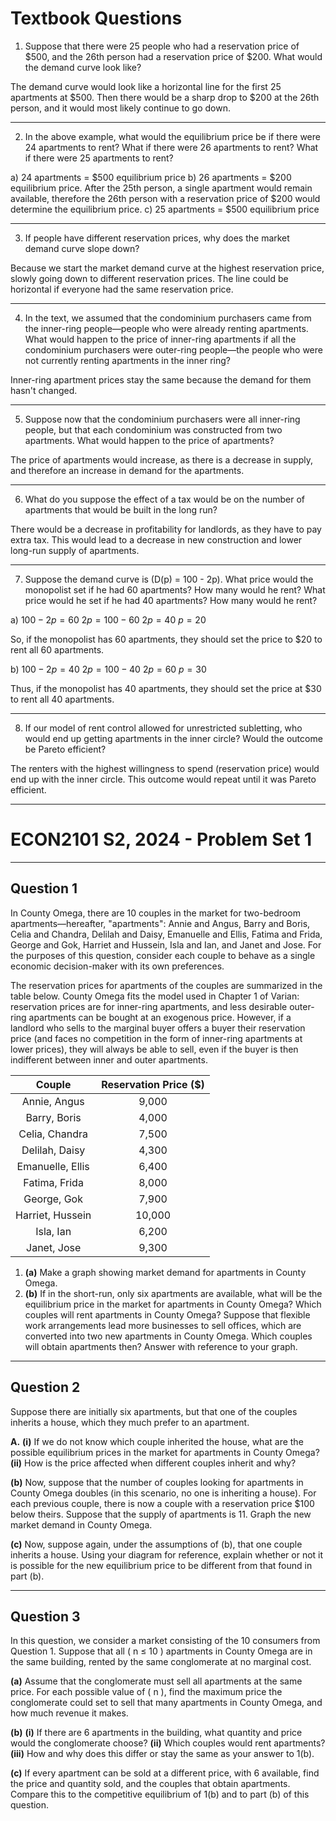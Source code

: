 # Textbook Questions

1. Suppose that there were 25 people who had a reservation price of \$500, and the 26th person had a reservation price of \$200. What would the demand curve look like?

The demand curve would look like a horizontal line for the first 25 apartments at $500. Then there would be a sharp drop to $200 at the 26th person, and it would most likely continue to go down.

---
2. In the above example, what would the equilibrium price be if there were 24 apartments to rent? What if there were 26 apartments to rent? What if there were 25 apartments to rent?

a) 24 apartments = $500 equilibrium price
b) 26 apartments = $200 equilibrium price. After the 25th person, a single apartment would remain available, therefore the 26th person with a reservation price of $200 would determine the equilibrium price.
c) 25 apartments = $500 equilibrium price

---
3. If people have different reservation prices, why does the market demand curve slope down?

Because we start the market demand curve at the highest reservation price, slowly going down to different reservation prices. The line could be horizontal if everyone had the same reservation price.

---
4. In the text, we assumed that the condominium purchasers came from the inner-ring people—people who were already renting apartments. What would happen to the price of inner-ring apartments if all the condominium purchasers were outer-ring people—the people who were not currently renting apartments in the inner ring?

Inner-ring apartment prices stay the same because the demand for them hasn't changed.

---
5. Suppose now that the condominium purchasers were all inner-ring people, but that each condominium was constructed from two apartments. What would happen to the price of apartments?

The price of apartments would increase, as there is a decrease in supply, and therefore an increase in demand for the apartments.

---
6. What do you suppose the effect of a tax would be on the number of apartments that would be built in the long run?

There would be a decrease in profitability for landlords, as they have to pay extra tax. This would lead to a decrease in new construction and lower long-run supply of apartments.

---
7. Suppose the demand curve is \(D(p) = 100 - 2p\). What price would the monopolist set if he had 60 apartments? How many would he rent? What price would he set if he had 40 apartments? How many would he rent?

a) $100 - 2p = 60$
$2p = 100 - 60$
$2p = 40$
$p = 20$

So, if the monopolist has 60 apartments, they should set the price to $20 to rent all 60 apartments.

b) $100 - 2p = 40$
$2p = 100 - 40$
$2p = 60$
$p = 30$

Thus, if the monopolist has 40 apartments, they should set the price at $30 to rent all 40 apartments.


---
8. If our model of rent control allowed for unrestricted subletting, who would end up getting apartments in the inner circle? Would the outcome be Pareto efficient?

The renters with the highest willingness to spend (reservation price) would end up with the inner circle. This outcome would repeat until it was Pareto efficient. 

---
# ECON2101 S2, 2024 - Problem Set 1
---

## Question 1

In County Omega, there are 10 couples in the market for two-bedroom apartments—hereafter, "apartments": 
Annie and Angus, Barry and Boris, Celia and Chandra, Delilah and Daisy, Emanuelle and Ellis, Fatima and Frida, George and Gok, Harriet and Hussein, Isla and Ian, and Janet and Jose. For the purposes of this question, consider each couple to behave as a single economic decision-maker with its own preferences.

The reservation prices for apartments of the couples are summarized in the table below. County Omega fits the model used in Chapter 1 of Varian: reservation prices are for inner-ring apartments, and less desirable outer-ring apartments can be bought at an exogenous price. However, if a landlord who sells to the marginal buyer offers a buyer their reservation price (and faces no competition in the form of inner-ring apartments at lower prices), they will always be able to sell, even if the buyer is then indifferent between inner and outer apartments.


|      Couple      | Reservation Price ($) |
| :--------------: | :-------------------: |
|   Annie, Angus   |         9,000         |
|   Barry, Boris   |         4,000         |
|  Celia, Chandra  |         7,500         |
|  Delilah, Daisy  |         4,300         |
| Emanuelle, Ellis |         6,400         |
|  Fatima, Frida   |         8,000         |
|   George, Gok    |         7,900         |
| Harriet, Hussein |        10,000         |
|    Isla, Ian     |         6,200         |
|   Janet, Jose    |         9,300         |



1. **(a)** Make a graph showing market demand for apartments in County Omega.
2. **(b)** If in the short-run, only six apartments are available, what will be the equilibrium price in the market for apartments in County Omega? Which couples will rent apartments in County Omega? Suppose that flexible work arrangements lead more businesses to sell offices, which are converted into two new apartments in County Omega. Which couples will obtain apartments then? Answer with reference to your graph.

---

## Question 2

Suppose there are initially six apartments, but that one of the couples inherits a house, which they much prefer to an apartment.

**A.** **(i)** If we do not know which couple inherited the house, what are the possible equilibrium prices in the market for apartments in County Omega? **(ii)** How is the price affected when different couples inherit and why?

**(b)** Now, suppose that the number of couples looking for apartments in County Omega doubles (in this scenario, no one is inheriting a house). For each previous couple, there is now a couple with a reservation price $100 below theirs. Suppose that the supply of apartments is 11. Graph the new market demand in County Omega.

**(c)** Now, suppose again, under the assumptions of (b), that one couple inherits a house. Using your diagram for reference, explain whether or not it is possible for the new equilibrium price to be different from that found in part (b).

---

## Question 3

In this question, we consider a market consisting of the 10 consumers from Question 1. Suppose that all \( n $\leq$ 10 \) apartments in County Omega are in the same building, rented by the same conglomerate at no marginal cost.

**(a)** Assume that the conglomerate must sell all apartments at the same price. For each possible value of \( n \), find the maximum price the conglomerate could set to sell that many apartments in County Omega, and how much revenue it makes.

**(b)** 
    **(i)** If there are 6 apartments in the building, what quantity and price would the conglomerate choose?
    **(ii)** Which couples would rent apartments?
    **(iii)** How and why does this differ or stay the same as your answer to 1(b).

**(c)** If every apartment can be sold at a different price, with 6 available, find the price and quantity sold, and the couples that obtain apartments. Compare this to the competitive equilibrium of 1(b) and to part (b) of this question.


